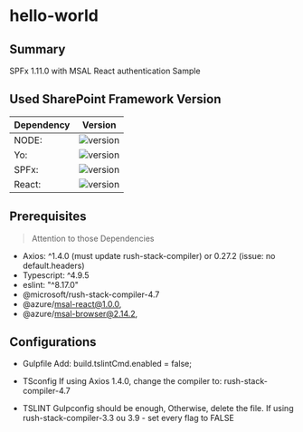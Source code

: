 # hello-world

## Summary

SPFx 1.11.0 with MSAL React authentication Sample

## Used SharePoint Framework Version

| Dependency | Version | 
|------|---------|
|NODE: |![version](https://img.shields.io/badge/version-10.24.2-green.svg)|
|Yo: |![version](https://img.shields.io/badge/version-3.1.1-green.svg)|
|SPFx: |![version](https://img.shields.io/badge/version-1.11-green.svg)|
|React: |![version](https://img.shields.io/badge/version-16.8.5-green.svg)|

## Prerequisites

> Attention to those Dependencies
- Axios: ^1.4.0 (must update rush-stack-compiler) or 0.27.2 (issue: no default.headers)
- Typescript: ^4.9.5 
- eslint: "^8.17.0"
- @microsoft/rush-stack-compiler-4.7
- @azure/msal-react@1.0.0,
- @azure/msal-browser@2.14.2,

## Configurations
- Gulpfile
Add: build.tslintCmd.enabled = false;

- TSconfig
If using Axios 1.4.0, change the compiler to: rush-stack-compiler-4.7

- TSLINT
Gulpconfig should be enough, Otherwise, delete the file.
If using rush-stack-compiler-3.3 ou 3.9 - set every flag to FALSE
